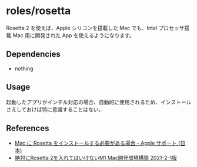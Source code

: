# roles/rosetta
Rosetta 2 を使えば、Apple シリコンを搭載した Mac でも、Intel プロセッサ搭載 Mac 用に開発された App を使えるようになります。



## Dependencies
- nothing



## Usage
起動したアプリがインテル対応の場合、自動的に使用されるため、インストールさえしておけば特に意識することはない。



## References
- [Mac に Rosetta をインストールする必要がある場合 - Apple サポート (日本)](https://support.apple.com/ja-jp/HT211861)
- [絶対にRosetta 2を入れてはいけないM1 Mac開発環境構築 2021-2-1版](https://zenn.dev/hinastory/articles/71983c4ac8aa2d)

